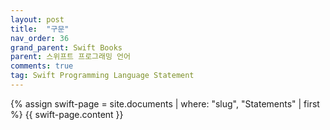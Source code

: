 ```yaml
---
layout: post
title:  "구문"
nav_order: 36
grand_parent: Swift Books
parent: 스위프트 프로그래밍 언어
comments: true
tag: Swift Programming Language Statement
---
```


{% assign swift-page = site.documents | where: "slug", "Statements" | first %}
{{ swift-page.content }}